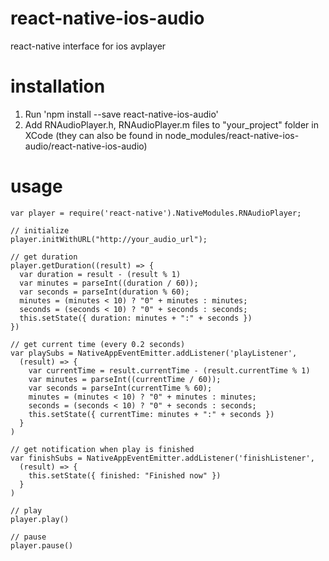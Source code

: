# react-native-ios-audio

react-native interface for ios avplayer

# installation
1. Run 'npm install --save react-native-ios-audio'
2. Add RNAudioPlayer.h, RNAudioPlayer.m files to "your_project" folder in XCode
   (they can also be found in node_modules/react-native-ios-audio/react-native-ios-audio)

# usage
```
var player = require('react-native').NativeModules.RNAudioPlayer;

// initialize 
player.initWithURL("http://your_audio_url");

// get duration
player.getDuration((result) => {
  var duration = result - (result % 1)
  var minutes = parseInt((duration / 60));
  var seconds = parseInt(duration % 60);
  minutes = (minutes < 10) ? "0" + minutes : minutes;
  seconds = (seconds < 10) ? "0" + seconds : seconds;
  this.setState({ duration: minutes + ":" + seconds })
})
    
// get current time (every 0.2 seconds)  
var playSubs = NativeAppEventEmitter.addListener('playListener', 
  (result) => {
    var currentTime = result.currentTime - (result.currentTime % 1)
    var minutes = parseInt((currentTime / 60));
    var seconds = parseInt(currentTime % 60);
    minutes = (minutes < 10) ? "0" + minutes : minutes;
    seconds = (seconds < 10) ? "0" + seconds : seconds;
    this.setState({ currentTime: minutes + ":" + seconds })
  }
)

// get notification when play is finished
var finishSubs = NativeAppEventEmitter.addListener('finishListener',
  (result) => {
    this.setState({ finished: "Finished now" })
  }
)

// play
player.play()

// pause
player.pause()
```
